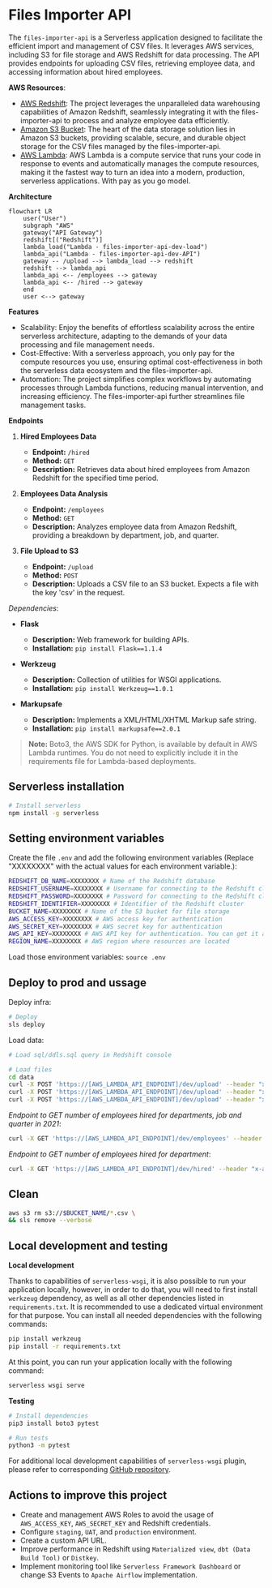 # Files Importer API

The `files-importer-api` is a Serverless application designed to facilitate the efficient import and management of CSV files. It leverages AWS services, including S3 for file storage and AWS Redshift for data processing. The API provides endpoints for uploading CSV files, retrieving employee data, and accessing information about hired employees.

**AWS Resources**:

- [AWS Redshift](https://aws.amazon.com/redshift/):  The project leverages the unparalleled data warehousing capabilities of Amazon Redshift, seamlessly integrating it with the files-importer-api to process and analyze employee data efficiently.
- [Amazon S3 Bucket](https://aws.amazon.com/s3/): The heart of the data storage solution lies in Amazon S3 buckets, providing scalable, secure, and durable object storage for the CSV files managed by the files-importer-api.
- [AWS Lambda](https://docs.aws.amazon.com/lambda/): AWS Lambda is a compute service that runs your code in response to events and automatically manages the compute resources, making it the fastest way to turn an idea into a modern, production, serverless applications. With pay as you go model.

**Architecture**

```mermaid
flowchart LR
    user("User")
    subgraph "AWS"
    gateway("API Gateway")
    redshift[("Redshift")]
    lambda_load("Lambda - files-importer-api-dev-load") 
    lambda_api("Lambda - files-importer-api-dev-API")
    gateway -- /upload --> lambda_load --> redshift
    redshift --> lambda_api
    lambda_api <-- /employees --> gateway
    lambda_api <-- /hired --> gateway
    end
    user <--> gateway
```

**Features**

- Scalability: Enjoy the benefits of effortless scalability across the entire serverless architecture, adapting to the demands of your data processing and file management needs.
- Cost-Effective: With a serverless approach, you only pay for the compute resources you use, ensuring optimal cost-effectiveness in both the serverless data ecosystem and the files-importer-api.
- Automation: The project simplifies complex workflows by automating processes through Lambda functions, reducing manual intervention, and increasing efficiency. The files-importer-api further streamlines file management tasks.

**Endpoints**

1. **Hired Employees Data**
   - **Endpoint:** `/hired`
   - **Method:** `GET`
   - **Description:** Retrieves data about hired employees from Amazon Redshift for the specified time period.

2. **Employees Data Analysis**
   - **Endpoint:** `/employees`
   - **Method:** `GET`
   - **Description:** Analyzes employee data from Amazon Redshift, providing a breakdown by department, job, and quarter.

3. **File Upload to S3**
   - **Endpoint:** `/upload`
   - **Method:** `POST`
   - **Description:** Uploads a CSV file to an S3 bucket. Expects a file with the key 'csv' in the request.

*Dependencies*:

- **Flask**
  - **Description:** Web framework for building APIs.
  - **Installation:** `pip install Flask==1.1.4`

- **Werkzeug**
  - **Description:** Collection of utilities for WSGI applications.
  - **Installation:** `pip install Werkzeug==1.0.1`

- **Markupsafe**
  - **Description:** Implements a XML/HTML/XHTML Markup safe string.
  - **Installation:** `pip install markupsafe==2.0.1`

> **Note:** Boto3, the AWS SDK for Python, is available by default in AWS Lambda runtimes. You do not need to explicitly include it in the requirements file for Lambda-based deployments.

## Serverless installation

```Bash
# Install serverless
npm install -g serverless
```

## Setting environment variables

Create the file `.env` and add the following environment variables (Replace "XXXXXXXX" with the actual values for each environment variable.):
```Bash
REDSHIFT_DB_NAME=XXXXXXXX # Name of the Redshift database
REDSHIFT_USERNAME=XXXXXXXX # Username for connecting to the Redshift cluster
REDSHIFT_PASSWORD=XXXXXXXX # Password for connecting to the Redshift cluster (Note: It's advisable not to expose passwords directly in environment variables)
REDSHIFT_IDENTIFIER=XXXXXXXX # Identifier of the Redshift cluster
BUCKET_NAME=XXXXXXXX # Name of the S3 bucket for file storage
AWS_ACCESS_KEY=XXXXXXXX # AWS access key for authentication
AWS_SECRET_KEY=XXXXXXXX # AWS secret key for authentication
AWS_API_KEY=XXXXXXXX # AWS API key for authentication. You can get it after infra deployment in Gateways API -> Api Key
REGION_NAME=XXXXXXXX # AWS region where resources are located
```

Load those environment variables: `source .env`

## Deploy to prod and ussage

Deploy infra:
```Bash
# Deploy
sls deploy
```

Load data:
```Bash
# Load sql/ddls.sql query in Redshift console

# Load files
cd data
curl -X POST 'https://[AWS_LAMBDA_API_ENDPOINT]/dev/upload' --header "x-api-key: $AWS_API_KEY" -F "csv=@hired_employees.csv"
curl -X POST 'https://[AWS_LAMBDA_API_ENDPOINT]/dev/upload' --header "x-api-key: $AWS_API_KEY" -F "csv=@departments.csv"
curl -X POST 'https://[AWS_LAMBDA_API_ENDPOINT]/dev/upload' --header "x-api-key: $AWS_API_KEY" -F "csv=@jobs.csv"
```

*Endpoint to GET number of employees hired for departments, job and quarter in 2021*:
```Bash
curl -X GET 'https://[AWS_LAMBDA_API_ENDPOINT]/dev/employees' --header "x-api-key: $AWS_API_KEY"
```

*Endpoint to GET number of employees hired for department*:
```Bash
curl -X GET 'https://[AWS_LAMBDA_API_ENDPOINT]/dev/hired' --header "x-api-key: $AWS_API_KEY"
```

## Clean

```Bash
aws s3 rm s3://$BUCKET_NAME/*.csv \
&& sls remove --verbose
```

## Local development and testing

**Local development**

Thanks to capabilities of `serverless-wsgi`, it is also possible to run your application locally, however, in order to do that, you will need to first install `werkzeug` dependency, as well as all other dependencies listed in `requirements.txt`. It is recommended to use a dedicated virtual environment for that purpose. You can install all needed dependencies with the following commands:

```bash
pip install werkzeug
pip install -r requirements.txt
```

At this point, you can run your application locally with the following command:

```bash
serverless wsgi serve
```

**Testing**

```Bash
# Install dependencies
pip3 install boto3 pytest

# Run tests
python3 -m pytest
```

For additional local development capabilities of `serverless-wsgi` plugin, please refer to corresponding [GitHub repository](https://github.com/logandk/serverless-wsgi).

## Actions to improve this project

- Create and management AWS Roles to avoid the usage of `AWS_ACCESS_KEY`, `AWS_SECRET_KEY` and Redshift credentials.
- Configure `staging`, `UAT`, and `production` environment.
- Create a custom API URL.
- Improve performance in Redshift using `Materialized view`, `dbt (Data Build Tool)` or `Distkey`.
- Implement monitoring tool like `Serverless Framework Dashboard` or change S3 Events to `Apache Airflow` implementation.
